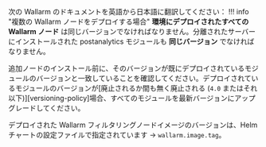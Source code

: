 次の Wallarm のドキュメントを英語から日本語に翻訳してください：
 					!!! info "複数の Wallarm ノードをデプロイする場合"
   **環境にデプロイされたすべての Wallarm ノード** は同じバージョンでなければなりません。分離されたサーバーにインストールされた postanalytics モジュールも **同じバージョン** でなければなりません。

   追加ノードのインストール前に、そのバージョンが既にデプロイされているモジュールのバージョンと一致していることを確認してください。デプロイされているモジュールのバージョンが[廃止されるか間も無く廃止される (`4.0` またはそれ以下)][versioning-policy]場合、すべてのモジュールを最新バージョンにアップグレードしてください。

   デプロイされた Wallarm フィルタリングノードイメージのバージョンは、Helm チャートの設定ファイルで指定されています → `wallarm.image.tag`。